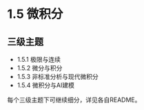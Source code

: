 # 1.5 微积分

## 三级主题

- 1.5.1 极限与连续
- 1.5.2 微分与积分
- 1.5.3 非标准分析与现代微积分
- 1.5.4 微积分与AI建模

每个三级主题下可继续细分，详见各自README。
